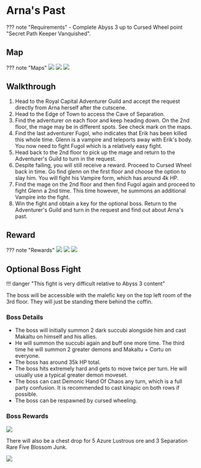# Arna's Past

??? note "Requirements"
    - Complete Abyss 3 up to Cursed Wheel point "Secret Path Keeper Vanquished".

## Map

??? note "Maps"
    ![](./img/cave-of-separation-b1f.jpg)
    ![](./img/cave-of-separation-b2f.jpg)
    ![](./img/cave-of-separation-b3f.jpg)

## Walkthrough

1. Head to the Royal Capital Adventurer Guild and accept the request directly from Arna herself after the cutscene.
2. Head to the Edge of Town to access the Cave of Separation.
3. Find the adventurer on each floor and keep heading down. On the 2nd floor, the mage may be in different spots. See check mark on the maps.
4. Find the last adventurer Fugol, who indicates that Erik has been killed this whole time. Glenn is a vampire and teleports away with Erik's body. You now need to fight Fugol which is a relatively easy fight.
5. Head back to the 2nd floor to pick up the mage and return to the Adventurer's Guild to turn in the request.
6. Despite failing, you will still receive a reward. Proceed to Cursed Wheel back in time. Go find glenn on the first floor and choose the option to slay him. You will fight his Vampire form, which has around 4k HP.
7. Find the mage on the 2nd floor and then find Fugol again and proceed to fight Glenn a 2nd time. This time however, he summons an additional Vampire into the fight.
8. Win the fight and obtain a key for the optional boss. Return to the Adventurer's Guild and turn in the request and find out about Arna's past.

## Reward

??? note "Rewards"
    ![](./img/arna-cave-reward.png)
    ![](./img/arna-knowledge.png)
    ![](./img/malefic-key.png)

## Optional Boss Fight

!!! danger "This fight is very difficult relative to Abyss 3 content"

The boss will be accessible with the malefic key on the top left room of the 3rd floor. They will just be standing there behind the coffin.

### Boss Details
- The boss will initially summon 2 dark succubi alongside him and cast Makaltu on himself and his allies.
- He will summon the succubi again and buff one more time. The third time he will summon 2 greater demons and Makaltu + Cortu on everyone.
- The boss has around 35k HP total.
- The boss hits extremely hard and gets to move twice per turn. He will usually use a typical greater demon moveset.
- The boss can cast Demonic Hand Of Chaos any turn, which is a full party confusion. It is recommended to cast kinapic on both rows if possible.
- The boss can be respawned by cursed wheeling. 

### Boss Rewards

![](./img/greater-demon-achievement.png)

There will also be a chest drop for 5 Azure Lustrous ore and 3 Separation Rare Five Blossom Junk.

![](./img/arna-cave-rare-junk.png)
